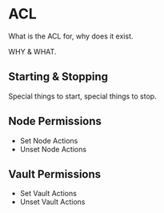 # ACL

What is the ACL for, why does it exist.

WHY & WHAT.

## Starting & Stopping

Special things to start, special things to stop.

## Node Permissions

- Set Node Actions
- Unset Node Actions

## Vault Permissions

- Set Vault Actions
- Unset Vault Actions
